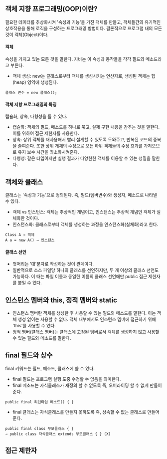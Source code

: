 ## 객체 지향 프로그래밍(OOP)이란?

필요한 데이터를 추상화시켜 '속성과 기능'을 가진 객체를 만들고, 객체들간의 유기적인 상호작용을 통해 로직을 구성하는 프로그래밍 방법이다. 
결론적으로 프로그램 내의 모든 것이 객체(Object)이다.      


#### 객체
속성을 가지고 있는 모든 것을 말한다. 자바는 이 속성과 동작들을 각각 필드와 메소드라고 부른다.
- 객체 생성: new는 클래스로부터 객체를 생성시키는 연산자로, 생성된 객체는 힙(heap) 영역에 생성된다.    

```
클래스 변수 = new 클래스();
```   


#### 객체 지향 프로그래밍의 특징
캡슐화, 상속, 다형성을 들 수 있다.
- 캡슐화: 객체의 필드, 메소드를 하나로 묶고, 실제 구현 내용을 감추는 것을 말한다. 이를 위하여 접근 제한자를 사용한다. 
- 상속: 상위 객체를 재사용해서 빨리 설계할 수 있도록 도와주고, 반복된 코드의 중복을 줄여준다. 
또한 상위 개체의 수정으로 모든 하위 객체들의 수정 효과를 가져오므로 유지 보수 시간을 최소화시켜준다.
- 다형성: 같은 타입이지만 실행 결과가 다양한한 객체를 이용할 수 있는 성질을 말한다.

## 객체와 클래스
클래스는 '속성과 기능'으로 정의된다. 즉, 필드(멤버변수)와 생성자, 메소드로 나타낼 수 있다.
- 객체 vs 인스턴스: 객체는 추상적인 개념이고, 인스턴스는 추상적 개념인 객체가 실체화한 것이다.
- 인스턴스화: 클래스로부터 객체를 생성하는 과정을 인스턴스화(실체화)라고 한다.   

```
Class A → 객체
A a = new A() → 인스턴스
```

#### 클래스 선언
- 첫머리는 '대'문자로 작성하는 것이 관계이다.
- 일반적으로 소스 파일당 하나의 클래스를 선언하지만, 두 개 이상의 클래스 선언도 가능하다.
이 때는 파일 이름과 동일한 이름의 클래스 선언에만 public 접근 제한자를 붙일 수 있다.   

## 인스턴스 멤버와 this, 정적 멤버와 static
- 인스턴스 멤버란 객체를 생성한 후 사용할 수 있는 필드와 메소드를 말한다. 이는 객체 생성 없이는 사용할 수 없다. 객체 내부에서도 인스턴스 멤버에 접근하기 위해 'this'를 사용할 수 있다.   
- 정적 멤버(클래스 멤버)는 클래스에 고정된 멤버로서 객체를 생성하지 않고 사용할 수 있는 필드와 메소드를 말한다.

## final 필드와 상수
final 키워드는 필드, 메소드, 클래스에 쓸 수 있다.
- final 필드는 프로그램 실행 도중 수정할 수 없음을 의미한다.  
- final 메소드는 자식클래스가 재정의 할 수 없도록 즉, 오버라이딩 할 수 없게 만들어준다.  
```
public final 리턴타입 메소드() { }
```
- final 클래스는 자식클래스를 만들지 못하도록 즉, 상속할 수 없는 클래스로 만들어준다.  
```
public final class 부모클래스 { }
→ public class 자식클래스 extends 부모클래스 { } (X)
```
## 접근 제한자
